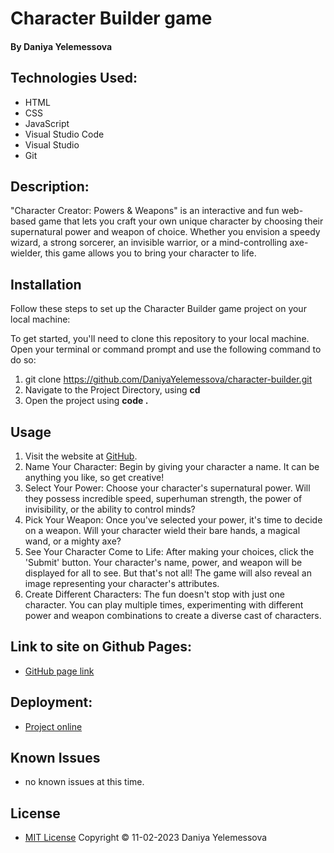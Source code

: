 #  Character Builder game

#### By Daniya Yelemessova

## Technologies Used:

- HTML
- CSS
- JavaScript
- Visual Studio Code
- Visual Studio
- Git


## Description:

"Character Creator: Powers & Weapons" is an interactive and fun web-based game that lets you craft your own unique character by choosing their supernatural power and weapon of choice. Whether you envision a speedy wizard, a strong sorcerer, an invisible warrior, or a mind-controlling axe-wielder, this game allows you to bring your character to life.

## Installation

Follow these steps to set up the Character Builder game project on your local machine:

To get started, you'll need to clone this repository to your local machine. Open your terminal or command prompt and use the following command to do so:

1. git clone https://github.com/DaniyaYelemessova/character-builder.git
2. Navigate to the Project Directory, using **cd**
3. Open the project using **code .**

## Usage

1. Visit the website at [GitHub](https://github.com/DaniyaYelemessova/character-builder.git).
2. Name Your Character: Begin by giving your character a name. It can be anything you like, so get creative!
3. Select Your Power: Choose your character's supernatural power. Will they possess incredible speed, superhuman strength, the power of invisibility, or  the ability to control minds?
4. Pick Your Weapon: Once you've selected your power, it's time to decide on a weapon. Will your character wield their bare hands, a magical wand, or a mighty axe?
5. See Your Character Come to Life: After making your choices, click the 'Submit' button. Your character's name, power, and weapon will be displayed for all to see. But that's not all! The game will also reveal an image representing your character's attributes.
6. Create Different Characters: The fun doesn't stop with just one character. You can play multiple times, experimenting with different power and weapon combinations to create a diverse cast of characters.

## Link to site on Github Pages:

- [GitHub page link](https://github.com/DaniyaYelemessova/character-builder.git)

## Deployment:

- [Project online]()

## Known Issues

- no known issues at this time.

## License

- [MIT License](https://choosealicense.com/licenses/mit/)
  Copyright © 11-02-2023 Daniya Yelemessova
